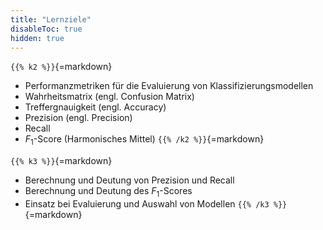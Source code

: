 ```yaml
---
title: "Lernziele"
disableToc: true
hidden: true
---
```



`{{% k2 %}}`{=markdown}
*   Performanzmetriken für die Evaluierung von Klassifizierungsmodellen
*   Wahrheitsmatrix (engl. Confusion Matrix)
*   Treffergnauigkeit (engl. Accuracy)
*   Prezision (engl. Precision)
*   Recall
*   $F_1$-Score (Harmonisches Mittel)
`{{% /k2 %}}`{=markdown}

`{{% k3 %}}`{=markdown}
*   Berechnung und Deutung von Prezision und Recall
*   Berechnung und Deutung des $F_1$-Scores
*   Einsatz bei Evaluierung und Auswahl von Modellen
`{{% /k3 %}}`{=markdown}

